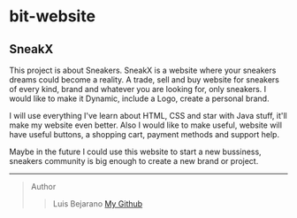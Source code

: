 # bit-website
## SneakX

This project is about Sneakers. SneakX is a website where your sneakers dreams could become a reality. A trade, sell and buy website for sneakers of every kind, brand and whatever you are looking for, only sneakers. 
I would like to make it Dynamic, include a Logo, create a personal brand. 

I will use everything I've learn about HTML, CSS and star with Java stuff, it'll make my website even better. Also I would like to make useful, website will have useful buttons, a shopping cart, payment methods and support help. 

Maybe in the future I could use this website to start a new bussiness, sneakers community is big enough to create a new brand or project. 

---
>Author
>> Luis Bejarano 
[My Github](https://github.com/xluis7x)